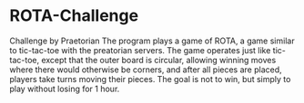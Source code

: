 # ROTA-Challenge
Challenge by Praetorian
The program plays a game of ROTA, a game similar to tic-tac-toe with the preatorian servers.
The game operates just like tic-tac-toe, except that the outer board is circular, allowing winning moves where there would otherwise be corners, and after all pieces are placed, players take turns moving their pieces.
The goal is not to win, but simply to play without losing for 1 hour.
